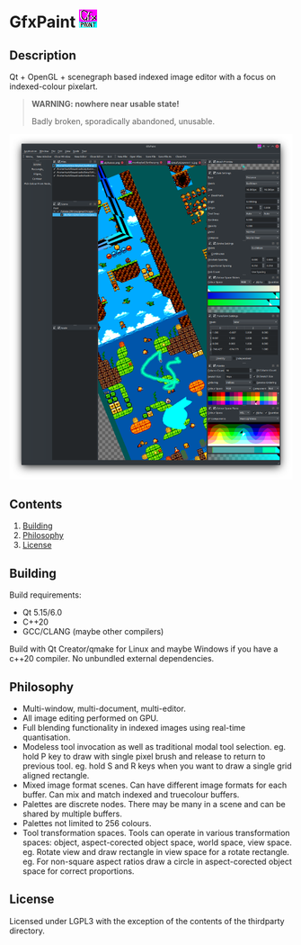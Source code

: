 GfxPaint ![Icon](./GfxPaint.png "GfxPaint's icon")
========

Description
-----------
Qt + OpenGL + scenegraph based indexed image editor with a focus on indexed-colour pixelart.

>   **WARNING: nowhere near usable state!**
>
>   Badly broken, sporadically abandoned, unusable.

![Screenshot](./screenshot.png "Screenshot of GfxPaint")

Contents
--------
1.  [Building](#building)
2.  [Philosophy](#philosophy)
3.  [License](#license)

Building
--------
Build requirements:
-   Qt 5.15/6.0
-   C++20
-   GCC/CLANG (maybe other compilers)

Build with Qt Creator/qmake for Linux and maybe Windows if you have a c++20 compiler.
No unbundled external dependencies.

Philosophy
----------
-   Multi-window, multi-document, multi-editor.
-   All image editing performed on GPU.
-   Full blending functionality in indexed images using real-time quantisation.
-   Modeless tool invocation as well as traditional modal tool selection.
    eg. hold P key to draw with single pixel brush and release to return to previous tool.
    eg. hold S and R keys when you want to draw a single grid aligned rectangle.
-   Mixed image format scenes. Can have different image formats for each buffer. Can mix and match indexed and truecolour buffers.
-   Palettes are discrete nodes. There may be many in a scene and can be shared by multiple buffers.
-   Palettes not limited to 256 colours.
-   Tool transformation spaces. Tools can operate in various transformation spaces: object, aspect-corected object space, world space, view space.
    eg. Rotate view and draw rectangle in view space for a rotate rectangle.
    eg. For non-square aspect ratios draw a circle in aspect-corected object space for correct proportions.

License
-------
Licensed under LGPL3 with the exception of the contents of the thirdparty directory.
